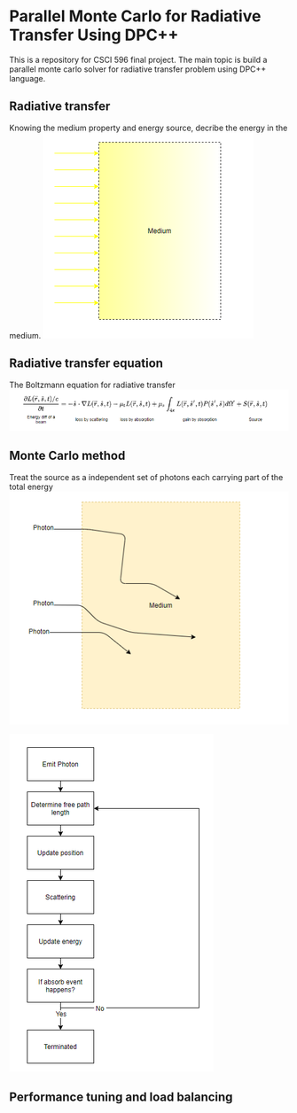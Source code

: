 # Parallel Monte Carlo for Radiative Transfer Using DPC++ 
This is a repository for CSCI 596 final project. The main topic is build a parallel monte carlo solver for radiative transfer problem using DPC++ language.

## Radiative transfer
Knowing the medium property and energy source, decribe the energy in the medium.
![image](https://github.com/yzhu0447/cs596_project/blob/main/IMG/1.png)
## Radiative transfer equation
The Boltzmann equation for radiative transfer
![image](https://github.com/yzhu0447/cs596_project/blob/main/IMG/4.png)
## Monte Carlo method
Treat the source as a independent set of photons each carrying part of the total energy 
![image](https://github.com/yzhu0447/cs596_project/blob/main/IMG/3.png)

![image](https://github.com/yzhu0447/cs596_project/blob/main/IMG/2.png)
## Performance tuning and load balancing
